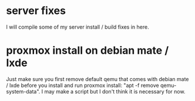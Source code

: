 # server fixes

I will compile some of my server install / build fixes in here.

# proxmox install on debian mate / lxde

Just make sure you first remove default qemu that comes with debian mate / lxde before you install and run proxmox install: "apt -f remove qemu-system-data". I may make a script but I don't think it is necessary for now.
